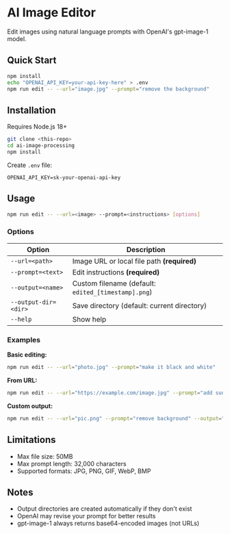 # AI Image Editor

Edit images using natural language prompts with OpenAI's gpt-image-1 model.

## Quick Start

```bash
npm install
echo "OPENAI_API_KEY=your-api-key-here" > .env
npm run edit -- --url="image.jpg" --prompt="remove the background"
```

## Installation

Requires Node.js 18+

```bash
git clone <this-repo>
cd ai-image-processing
npm install
```

Create `.env` file:
```
OPENAI_API_KEY=sk-your-openai-api-key
```

## Usage

```bash
npm run edit -- --url=<image> --prompt=<instructions> [options]
```

### Options

| Option | Description |
|--------|-------------|
| `--url=<path>` | Image URL or local file path **(required)** |
| `--prompt=<text>` | Edit instructions **(required)** |
| `--output=<name>` | Custom filename (default: `edited_[timestamp].png`) |
| `--output-dir=<dir>` | Save directory (default: current directory) |
| `--help` | Show help |

### Examples

**Basic editing:**
```bash
npm run edit -- --url="photo.jpg" --prompt="make it black and white"
```

**From URL:**
```bash
npm run edit -- --url="https://example.com/image.jpg" --prompt="add sunset"
```

**Custom output:**
```bash
npm run edit -- --url="pic.png" --prompt="remove background" --output="transparent.png" --output-dir="./edited"
```

## Limitations

- Max file size: 50MB
- Max prompt length: 32,000 characters
- Supported formats: JPG, PNG, GIF, WebP, BMP

## Notes

- Output directories are created automatically if they don't exist
- OpenAI may revise your prompt for better results
- gpt-image-1 always returns base64-encoded images (not URLs)